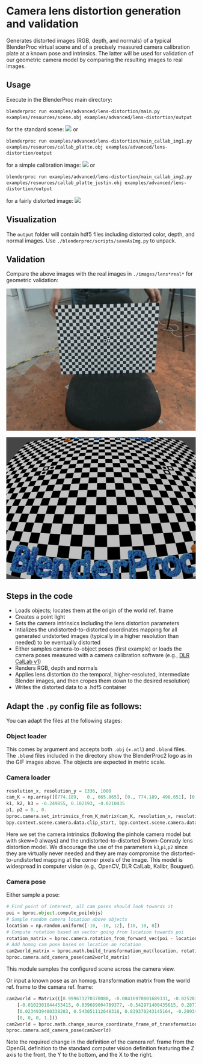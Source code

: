 # Camera lens distortion generation and validation

Generates distorted images (RGB, depth, and normals) of a typical BlenderProc virtual scene and of a precisely measured camera calibration plate at a known pose and intrinsics. The latter will be used for validation of our geometric camera model by comparing the resulting images to real images.

## Usage

Execute in the BlenderProc main directory:

```
blenderproc run examples/advanced/lens-distortion/main.py examples/resources/scene.obj examples/advanced/lens-distortion/output
``` 
for the standard scene:
![](../../../images/lens_img0_generated.gif)
or
```
blenderproc run examples/advanced/lens-distortion/main_callab_img1.py examples/resources/callab_platte.obj examples/advanced/lens-distortion/output
``` 
for a simple calibration image:
![](../../../images/lens_img1_generated.gif)
or
```
blenderproc run examples/advanced/lens-distortion/main_callab_img2.py examples/resources/callab_platte_justin.obj examples/advanced/lens-distortion/output
``` 
for a fairly distorted image:
![](../../../images/lens_img2_generated.gif)

## Visualization

The `output` folder will contain hdf5 files including distorted color, depth, and normal images. Use `./blenderproc/scripts/saveAsImg.py` to unpack.

## Validation

Compare the above images with the real images in `./images/lens*real*` for geometric validation:

![](../../../images/lens_img1.gif)

![](../../../images/lens_img2.gif)

## Steps in the code

* Loads objects; locates them at the origin of the world ref. frame
* Creates a point light
* Sets the camera intrinsics including the lens distortion parameters
* Intializes the undistorted-to-distorted coordinates mapping for all generated undstorted images (typically in a higher resolution than needed) to be eventually distorted
* Either samples camera-to-object poses (first example) or loads the camera poses measured with a camera calibration software (e.g., [DLR CalLab v1](https://www.robotic.de/callab))
* Renders RGB, depth and normals
* Applies lens distortion (to the temporal, higher-resoluted, intermediate Blender images, and then cropes them down to the desired resolution)
* Writes the distorted data to a .hdf5 container

## Adapt the `.py` config file as follows:

You can adapt the files at the following stages:

### Object loader

This comes by argument and accepts both `.obj` (+`.mtl`) and `.blend` files. The `.blend` files included in the directory show the BlenderProc2 logo as in the GIF images above. The objects are expected in metric scale.

### Camera loader

```python
resolution_x, resolution_y = 1336, 1000
cam_K = np.array([[774.189,   0., 665.865], [0., 774.189, 498.651], [0.0, 0.0, 1.0]])
k1, k2, k3 = -0.249855, 0.102193, -0.0210435
p1, p2 = 0., 0.
bproc.camera.set_intrinsics_from_K_matrix(cam_K, resolution_x, resolution_y,
bpy.context.scene.camera.data.clip_start, bpy.context.scene.camera.data.clip_end)
```

Here we set the camera intrinsics (following the pinhole camera model but with skew=0 always) and the undistorted-to-distorted Brown-Conrady lens distortion model. We discourage the use of the parameters `k3`,`p1`,`p2` since they are virtually never needed and they are may compromise the distorted-to-undistorted mapping at the corner pixels of the image. This model is widespread in computer vision (e.g., OpenCV, DLR CalLab, Kalibr, Bouguet).

### Camera pose

Either sample a pose:
```python
# Find point of interest, all cam poses should look towards it
poi = bproc.object.compute_poi(objs)
# Sample random camera location above objects
location = np.random.uniform([-10, -10, 12], [10, 10, 8])
# Compute rotation based on vector going from location towards poi
rotation_matrix = bproc.camera.rotation_from_forward_vec(poi - location, inplane_rot=np.random.uniform(-0.7854, 0.7854))
# Add homog cam pose based on location an rotation
cam2world_matrix = bproc.math.build_transformation_mat(location, rotation_matrix)
bproc.camera.add_camera_pose(cam2world_matrix)
```
This module samples the configured scene across the camera view. 

Or input a known pose as an homog. transformation matrix from the world ref. frame to the camara ref. frame:
```python
cam2world = Matrix(([0.999671270370088, -0.00416970801689331, -0.0252831090758257, 0.18543145448762],
    [-0.0102301044453415, 0.839689004789377, -0.542971400435615, 0.287115596159953],
    [0.0234939480338283, 0.543051112648318, 0.839370243145164, -0.209347565773035],
    [0, 0, 0, 1.]))
cam2world = bproc.math.change_source_coordinate_frame_of_transformation_matrix(cam2world, ["X", "-Y", "-Z"])
bproc.camera.add_camera_pose(cam2world)
```

Note the required change in the definition of the camera ref. frame from the OpenGL definition to the standard computer vision definition featuring the Z axis to the front, the Y to the bottom, and the X to the right.
